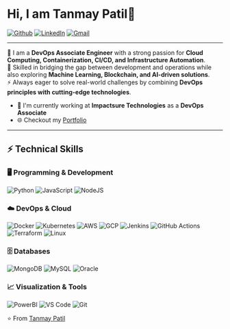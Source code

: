 # Hi, I am Tanmay Patil👋

[![Github](https://img.shields.io/badge/Github-000000?style=for-the-badge&logo=github&logoColor=white)](https://github.com/Tanmayyy209)
[![LinkedIn](https://img.shields.io/badge/LinkedIn-0077B5?style=for-the-badge&logo=linkedin&logoColor=white)](https://www.linkedin.com/in/tanmay-patil-7968a628a)
[![Gmail](https://img.shields.io/badge/Gmail-D14836?style=for-the-badge&logo=gmail&logoColor=white)](mailto:tanmaypatil209@gmail.com)

---

💼 I am a **DevOps Associate Engineer** with a strong passion for **Cloud Computing, Containerization, CI/CD, and Infrastructure Automation**.  
🚀 Skilled in bridging the gap between development and operations while also exploring **Machine Learning, Blockchain, and AI-driven solutions**.  
⚡ Always eager to solve real-world challenges by combining **DevOps principles with cutting-edge technologies**.  

- 🏢 I'm currently working at **Impactsure Technologies** as a **DevOps Associate**  
- 🌐 Checkout my [Portfolio](https://tanmayyy209.github.io/Portfolio/)  

---

## ⚡ Technical Skills  

### 🖥️ Programming & Development  
![Python](https://img.shields.io/badge/Python-3776AB?style=for-the-badge&logo=python&logoColor=white)
![JavaScript](https://img.shields.io/badge/JavaScript-F7DF1E?style=for-the-badge&logo=javascript&logoColor=black)
![NodeJS](https://img.shields.io/badge/Node.js-43853D?style=for-the-badge&logo=node.js&logoColor=white)

### ☁️ DevOps & Cloud  
![Docker](https://img.shields.io/badge/Docker-2496ED?style=for-the-badge&logo=docker&logoColor=white)
![Kubernetes](https://img.shields.io/badge/Kubernetes-326CE5?style=for-the-badge&logo=kubernetes&logoColor=white)
![AWS](https://img.shields.io/badge/AWS-232F3E?style=for-the-badge&logo=amazon-aws&logoColor=white)
![GCP](https://img.shields.io/badge/GCP-4285F4?style=for-the-badge&logo=google-cloud&logoColor=white)
![Jenkins](https://img.shields.io/badge/Jenkins-D24939?style=for-the-badge&logo=jenkins&logoColor=white)
![GitHub Actions](https://img.shields.io/badge/GitHub_Actions-2088FF?style=for-the-badge&logo=github-actions&logoColor=white)
![Terraform](https://img.shields.io/badge/Terraform-623CE4?style=for-the-badge&logo=terraform&logoColor=white)
![Linux](https://img.shields.io/badge/Linux-FCC624?style=for-the-badge&logo=linux&logoColor=black)

### 🗄️ Databases  
![MongoDB](https://img.shields.io/badge/MongoDB-4EA94B?style=for-the-badge&logo=mongodb&logoColor=white)
![MySQL](https://img.shields.io/badge/MySQL-005C84?style=for-the-badge&logo=mysql&logoColor=white)
![Oracle](https://img.shields.io/badge/Oracle-F80000?style=for-the-badge&logo=oracle&logoColor=white)


### 📈 Visualization & Tools  
![PowerBI](https://img.shields.io/badge/PowerBI-F2C811?style=for-the-badge&logo=powerbi&logoColor=black)
![VS Code](https://img.shields.io/badge/VSCode-007ACC?style=for-the-badge&logo=visual-studio-code&logoColor=white)
![Git](https://img.shields.io/badge/Git-F05032?style=for-the-badge&logo=git&logoColor=white)



⭐️ From [Tanmay Patil](https://github.com/Tanmayyy209)

